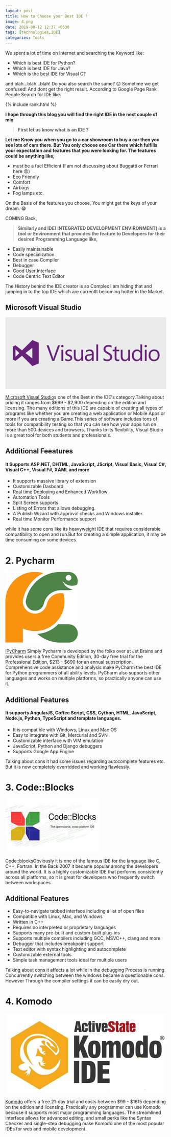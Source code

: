 ```yaml
---
layout: post
title: How to Choose your Best IDE ?
image: 4.png
date: 2019-08-12 12:37 +0530
tags: [technologies,IDE]
categories: Tools
---
```



We spent a lot of time on Internet and searching the Keyword like:

  * Which is best IDE for Python?
  * Which is best IDE for Java?
  * Which is the best IDE for Visual C?
 
and blah...blah...blah! Do you also search the same? :confused: Sometime we get confused! And dont get the right result. 
According to Google Page Rank People Search for IDE like.

{% include rank.html %}

**I hope through this blog you will find the right IDE in the next couple of min**

   > **First let us know what is an IDE ?**
  
  **Let me Know you when you go to a car showroom to buy a car then you see lots of cars there. But You only choose one Car there which fulfills your expectation and features that you were looking for. The features could be anything like;**
    
  
   * must be a fuel Efficient (I am not discussing about Buggatti or Ferrari here :stuck_out_tongue_closed_eyes:)
   * Eco Friendly
   * Comfort
   * Airbags
   * Fog lamps etc.
   
   On the Basis of the features you choose, You might get the keys of your dream. :grin:
   
   COMING Back, 
   
   > **Similarly and IDE( INTEGRATED DEVELOPMENT ENVIRONMENT) is a tool or Environment that provides the feature to Developers for their desired Programming Language like,**
   
   * Easily maintainable
   * Code specialization
   * Best in case Compiler
   * Debugger
   * Good User Interface
   * Code Centric Text Editor
    
The History behind the IDE creator is so Complex I am hiding that and jumping in to the top IDE which are currentlt becoming hotter in the Market.


## Microsoft Visual Studio

![Microsoft Visual studio](/images/5.png)

[Microsoft Visual Studio](https://visualstudio.microsoft.com/)s one of the Best in the IDE's category.Talking about pricing it  ranges from $699 - $2,900 depending on the edition and licensing. The many editions of this IDE are capable of creating all types of programs like whether you are creating a web application or Mobile Apps or more if you are creating a Game.This series of software includes tons of tools for compatibility testing so that you can see how your apps run on more than 500 devices and browsers. Thanks to its flexibility, Visual Studio is a great tool for both students and professionals.

## Additional Feeatures

#### It Supports ASP.NET, DHTML, JavaScript, JScript, Visual Basic, Visual C#, Visual C++, Visual F#, XAML and more

  * It supports massive library of extension
  * Customizable Dasboard
  * Real time Deploying and Enhanced Workflow
  * Automation Tools
  * Split Screen supports
  * Listing of Errors that allows debugging.
  * A Publish Wizard with approval checks and Windows installer.
  * Real time Monitor Performance support
  
  while it has some cons like its heavyweight IDE that requires considerable compatibility to open and run.But for creating a simple application, it may be time consuming on some devices.
  

# 2. Pycharm

![Pycarm JetBrains](/images/6.png)

[iPyCharm](https://www.jetbrains.com/pycharm/) Simply Pycharm is developed by the folks over at Jet Brains and provides users a free Community Edition, 30-day free trial for the Professional Edition, $213 - $690 for an annual subscription. Comprehensive code assistance and analysis make PyCharm the best IDE for Python programmers of all ability levels. PyCharm also supports other languages and works on multiple platforms, so practically anyone can use it.

## Additional Features
   
#### It supports AngularJS, Coffee Script, CSS, Cython, HTML, JavaScript, Node.js, Python, TypeScript and template languages.
   
  * It is compatible with Windows, Linux and Mac OS
  * Easy to integrate with Git, Mercurial and SVN
  * Customizable interface with VIM emulation
  * JavaScript, Python and Django debuggers
  * Supports Google App Engine
  
  Talking about cons it had some issues regarding autocomplete features etc. But it is now completely overridded and working flawlessly.
  
  
   
# 3. Code::Blocks

  ![codeblocks](/images/7.jpg)
  
  [Code::blocks](https://www.activestate.com/products/komodo-ide/)Obviously it is one of the famous IDE for the language like C, C++, Fortran. In the Back 2007 it became popular among the developers around the world. It is a highly customizable IDE that performs consistently across all platforms, so it is great for developers who frequently switch between workspaces.
 
 ## Additional Features
 
 * Easy-to-navigate tabbed interface including a list of open files
 * Compatible with Linux, Mac, and Windows
 * Written in C++
 * Requires no interpreted or proprietary languages
 * Supports many pre-built and custom-built plug-ins
 * Supports multiple compilers including GCC, MSVC++, clang and more
 * Debugger that includes breakpoint support
 * Text editor with syntax highlighting and autocomplete
 * Customizable external tools
 * Simple task management tools ideal for multiple users
 
 Talking about cons it affects a lot while in the debugging Process is running. Concurrently switching between the windows became a questionable cons. However Through the compiler settings it can be easily dry out.
 
 
# 4. Komodo

![Komodo](/images/8.png)

[Komodo](https://www.activestate.com/products/komodo-ide/) offers a free 21-day trial and costs between $99 - $1615 depending on the edition and licensing. Practically any programmer can use Komodo because it supports most major programming languages. The streamlined interface allows for advanced editing, and small perks like the Syntax Checker and single-step debugging make Komodo one of the most popular IDEs for web and mobile development.

  
  
  
  
